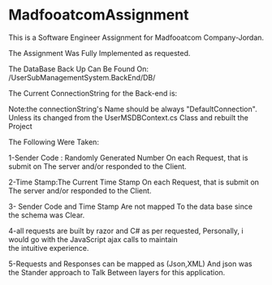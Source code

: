 # MadfooatcomAssignment
This is a Software Engineer Assignment for Madfooatcom Company-Jordan.

The Assignment Was Fully Implemented as requested.

The DataBase Back Up Can Be Found On:
/UserSubManagementSystem.BackEnd/DB/

The Current  ConnectionString for the Back-end is:

<add name="DefaultConnection" connectionString="data source=localhost\SQLEXPRESS; initial catalog=UserMSDB; integrated security=SSPI" providerName="System.Data.SqlClient" />

Note:the connectionString's Name should be always "DefaultConnection". Unless its changed from the UserMSDBContext.cs Class and rebuilt the Project

The Following  Were Taken:

1-Sender Code : Randomly Generated Number On each Request, that is submit on The server and/or responded to the Client.

2-Time Stamp:The Current Time Stamp On each Request, that is submit on The server and/or responded to the Client.

3- Sender Code and Time Stamp Are not mapped To the data base since the schema was Clear.

4-all requests are built by razor and C# as per requested, Personally, i would go with the JavaScript ajax calls to maintain  
 the intuitive experience.
 
5-Requests and Responses can be mapped as (Json,XML) And json was the Stander approach to Talk Between layers for this application.
